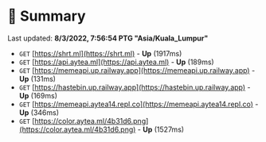 # 📖 Summary
Last updated: **8/3/2022, 7:56:54 PTG "Asia/Kuala_Lumpur"**

- `GET` [https://shrt.ml](https://shrt.ml) - **Up** (1917ms)
- `GET` [https://api.aytea.ml](https://api.aytea.ml) - **Up** (189ms)
- `GET` [https://memeapi.up.railway.app](https://memeapi.up.railway.app) - **Up** (131ms)
- `GET` [https://hastebin.up.railway.app](https://hastebin.up.railway.app) - **Up** (169ms)
- `GET` [https://memeapi.aytea14.repl.co](https://memeapi.aytea14.repl.co) - **Up** (346ms)
- `GET` [https://color.aytea.ml/4b31d6.png](https://color.aytea.ml/4b31d6.png) - **Up** (1527ms)
